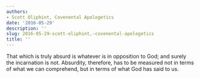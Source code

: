```yaml
---
authors:
- Scott Oliphint, Covenental Apologetics
date: '2016-05-29'
description: ''
slug: 2016-05-29-scott-oliphint,-covenental-apologetics
title: ''
---
```

That which is truly absurd is whatever is in opposition to God; and surely the incarnation is not. Absurdity, therefore, has to be measured not in terms of what we can comprehend, but in terms of what God has said to us.



